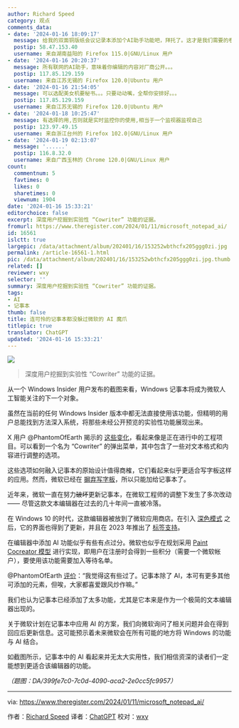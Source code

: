 ```yaml
---
author: Richard Speed
category: 观点
comments_data:
- date: '2024-01-16 18:09:17'
  message: 给我的双面铜版纸会议记录本添加个AI助手功能吧，拜托了。这才是我们需要的卷。
  postip: 58.47.153.40
  username: 来自湖南益阳的 Firefox 115.0|GNU/Linux 用户
- date: '2024-01-16 20:20:37'
  message: 所有联网的AI助手，意味着你编辑的内容对厂商公开。。。
  postip: 117.85.129.159
  username: 来自江苏无锡的 Firefox 120.0|Ubuntu 用户
- date: '2024-01-16 21:54:05'
  message: 可以选配美女机要秘书。。。只要动动嘴，全帮你安排好。。。
  postip: 117.85.129.159
  username: 来自江苏无锡的 Firefox 120.0|Ubuntu 用户
- date: '2024-01-18 10:25:47'
  message: 有选择的用,否则就是实时监控你的使用,相当于一个监视器监视自己
  postip: 123.97.49.15
  username: 来自浙江台州的 Firefox 102.0|GNU/Linux 用户
- date: '2024-01-19 02:13:07'
  message: '......'
  postip: 116.8.32.0
  username: 来自广西玉林的 Chrome 120.0|GNU/Linux 用户
count:
  commentnum: 5
  favtimes: 0
  likes: 0
  sharetimes: 0
  viewnum: 1904
date: '2024-01-16 15:33:21'
editorchoice: false
excerpt: 深度用户挖掘到实验性 “Cowriter” 功能的证据。
fromurl: https://www.theregister.com/2024/01/11/microsoft_notepad_ai/
id: 16561
islctt: true
largepic: /data/attachment/album/202401/16/153252wbthcfx205ggg0zi.jpg
permalink: /article-16561-1.html
pic: /data/attachment/album/202401/16/153252wbthcfx205ggg0zi.jpg.thumb.jpg
related: []
reviewer: wxy
selector: ''
summary: 深度用户挖掘到实验性 “Cowriter” 功能的证据。
tags:
- AI
- 记事本
thumb: false
title: 连可怜的记事本都没躲过微软的 AI 魔爪
titlepic: true
translator: ChatGPT
updated: '2024-01-16 15:33:21'
---
```


![](/data/attachment/album/202401/16/153252wbthcfx205ggg0zi.jpg)



> 
> 深度用户挖掘到实验性 “Cowriter” 功能的证据。
> 
> 
> 


从一个 Windows Insider 用户发布的截图来看，Windows 记事本将成为微软人工智能关注的下一个对象。


虽然在当前的任何 Windows Insider 版本中都无法直接使用该功能，但精明的用户总能找到方法深入系统，将那些未经公开预览的实验性功能展现出来。


X 用户 @PhantomOfEarth 揭示的 [这些变化](https://twitter.com/PhantomOfEarth/status/1744821347480412388)，看起来像是正在进行中的工程项目。可以看到一个名为 “Cowriter” 的弹出菜单，其中包含了一些对文本格式和内容进行调整的选项。


这些选项如何融入记事本的原始设计值得商榷，它们看起来似乎更适合写字板这样的应用。然而，微软已经在 [摒弃写字板](https://www.theregister.com/2024/01/05/wordpad_off_windows_11/)，所以只能加给记事本了。


近年来，微软一直在努力~~破坏~~更新记事本，在微软工程师的调整下发生了多次改动 —— 尽管这款文本编辑器在过去的几十年间一直被冷落。


在 Windows 10 的时代，这款编辑器被放到了微软应用商店。在引入 [深色模式](https://www.theregister.com/2021/12/08/notepad_windows_11_update/) 之后，它的界面也得到了更新，并且在 2023 年推出了 [标签支持](https://www.theregister.com/2023/01/23/microsoft_developer_windows_build/)。


在编辑器中添加 AI 功能似乎有些有点过分。微软也似乎在规划采用 [Paint Cocreator 模型](https://support.microsoft.com/en-us/windows/use-paint-cocreator-to-generate-ai-art-107a2b3a-62ea-41f5-a638-7bc6e6ea718f) 进行实现，即用户在注册时会得到一些积分（需要一个微软帐户），要使用该功能需要加入等待名单。


@PhantomOfEarth [评价](https://twitter.com/PhantomOfEarth/status/1744984715814121477)：“我觉得这有些过了。记事本除了 AI，本可有更多其他可添加的元素，但唉，大家都喜爱跟风炒作嘛。”


我们也认为记事本已经添加了太多功能，尤其是它本来是作为一个极简的文本编辑器出现的。


关于微软计划在记事本中应用 AI 的方案，我们向微软询问了相关问题并会在得到回应后更新信息。这可能预示着未来微软会在所有可能的地方将 Windows 的功能与 AI 结合。


如截图所示，记事本中的 AI 看起来并无太大实用性，我们相信资深的读者们一定能想到更适合该编辑器的功能。


*（题图：DA/399fe7c0-7c0d-4090-aca2-2e0cc5fc9957）*




---


via: <https://www.theregister.com/2024/01/11/microsoft_notepad_ai/>


作者：[Richard Speed](https://www.theregister.com/Author/Richard-Speed) 译者：[ChatGPT](https://linux.cn/lctt/ChatGPT) 校对：[wxy](https://github.com/wxy)